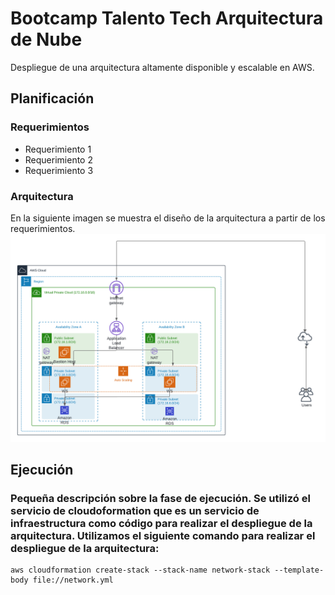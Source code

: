 # Bootcamp Talento Tech Arquitectura de Nube
Despliegue de una arquitectura altamente disponible y escalable en AWS. 

## Planificación

### Requerimientos
* Requerimiento 1
* Requerimiento 2
* Requerimiento 3

### Arquitectura
En la siguiente imagen se muestra el diseño de la arquitectura a partir de los requerimientos. 
![arquitectura aws](img/Arquitectura.png)

## Ejecución

### Pequeña descripción sobre la fase de ejecución. Se utilizó el servicio de cloudoformation que es un servicio de infraestructura como código para realizar el despliegue de la arquitectura. Utilizamos el siguiente comando para realizar el despliegue de la arquitectura: 

```
aws cloudformation create-stack --stack-name network-stack --template-body file://network.yml
```


